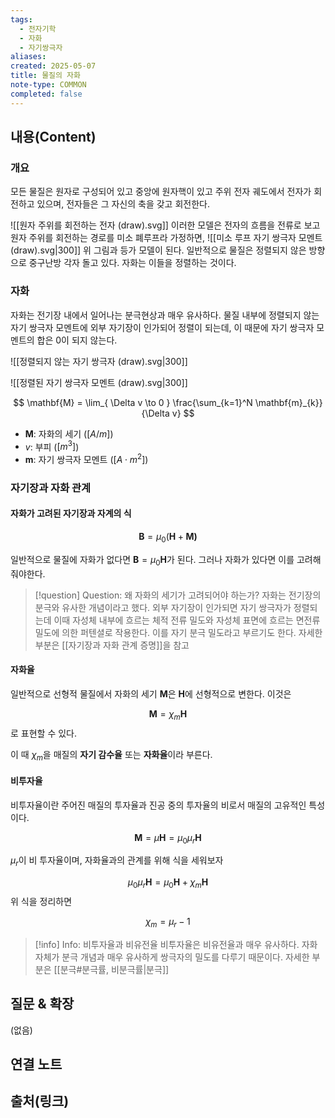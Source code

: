 ```yaml
---
tags:
  - 전자기학
  - 자화
  - 자기쌍극자
aliases: 
created: 2025-05-07
title: 물질의 자화
note-type: COMMON
completed: false
---
```


## 내용(Content)
### 개요
모든 물질은 원자로 구성되어 있고 중앙에 원자핵이 있고 주위 전자 궤도에서 전자가 회전하고 있으며, 전자들은 그 자신의 축을 갖고 회전한다. 

![[원자 주위를 회전하는 전자 (draw).svg]]
이러한 모델은 전자의 흐름을 전류로 보고 원자 주위를 회전하는 경로를 미소 폐루프라 가정하면,
![[미소 루프 자기 쌍극자 모멘트 (draw).svg|300]]
위 그림과 등가 모델이 된다. 일반적으로 물질은 정렬되지 않은 방향으로 중구난방 각자 돌고 있다. 자화는 이들을 정렬하는 것이다.

### 자화
자화는 전기장 내에서 일어나는 분극현상과 매우 유사하다. 물질 내부에 정렬되지 않는 자기 쌍극자 모멘트에 외부 자기장이 인가되어 정렬이 되는데, 이 때문에 자기 쌍극자 모멘트의 합은 0이 되지 않는다.

![[정렬되지 않는 자기 쌍극자 (draw).svg|300]]

![[정렬된 자기 쌍극자 모멘트 (draw).svg|300]]

$$
\mathbf{M} = \lim_{ \Delta v \to 0 } \frac{\sum_{k=1}^N \mathbf{m}_{k}}{\Delta v}
$$
- $\mathbf{M}$: 자화의 세기 ($[A / m]$)
- $v$: 부피 ($[m^{3}]$)
- $\mathbf{m}$: 자기 쌍극자 모멘트 ($[A \cdot m^{2}]$)

### 자기장과 자화 관계

#### 자화가 고려된 자기장과 자계의 식

$$
\mathbf{B} = \mu_{0}(\mathbf{H} + \mathbf{M)}
$$

일반적으로 물질에 자화가 없다면 $\mathbf{B}= \mu_{0}\mathbf{H}$가 된다. 그러나 자화가 있다면 이를 고려해줘야한다.

>[!question] Question: 왜 자화의 세기가 고려되어야 하는가?
>자화는 전기장의 분극와 유사한 개념이라고 했다. 외부 자기장이 인가되면 자기 쌍극자가 정렬되는데 이때 자성체 내부에 흐르는 체적 전류 밀도와 자성체 표면에 흐르는 면전류 밀도에 의한 퍼텐셜로 작용한다. 이를 자기 분극 밀도라고 부르기도 한다. 자세한 부분은 [[자기장과 자화 관계 증명]]을 참고

#### 자화율
일반적으로 선형적 물질에서 자화의 세기 $\mathbf{M}$은 $\mathbf{H}$에 선형적으로 변한다. 이것은

$$
\mathbf{M} = \chi_{m}\mathbf{H}
$$
로 표현할 수 있다.

이 때 $\chi_{m}$을 매질의 **자기 감수율** 또는 **자화율**이라 부른다.

#### 비투자율

비투자율이란 주어진 매질의 투자율과 진공 중의 투자율의 비로서 매질의 고유적인 특성이다.

$$
\mathbf{M} = \mu \mathbf{H} = \mu_{0}\mu_{r}\mathbf{H}
$$

$\mu_{r}$이 비 투자율이며, 자화율과의 관계를 위해 식을 세워보자

$$
\mu_{0}\mu_{r} \mathbf{H}= \mu_{0}\mathbf{H} + \chi_{m}\mathbf{H}
$$
위 식을 정리하면

$$
\chi_{m} = \mu_{r} - 1
$$

>[!info] Info: 비투자율과 비유전율
>비투자율은 비유전율과 매우 유사하다. 자화 자체가 분극 개념과 매우 유사하게 쌍극자의 밀도를 다루기 때문이다. 자세한 부분은 [[분극#분극률, 비분극률|분극]]


## 질문 & 확장

(없음)

## 연결 노트

## 출처(링크)

